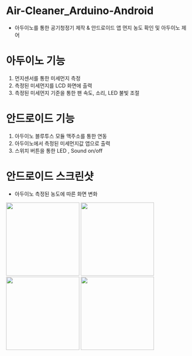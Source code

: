 # Air-Cleaner_Arduino-Android

- 아두이노를 통한 공기청정기 제작 &amp; 안드로이드 앱 먼지 농도 확인 및 아두이노 제어

# 아두이노 기능
1. 먼지센서를 통한 미세먼지 측정
2. 측정된 미세먼지를 LCD 화면에 출력
3. 측정된 미세먼지 기준을 통한 팬 속도, 소리, LED 불빛 조절

# 안드로이드 기능
1. 아두이노 블루투스 모듈 맥주소를 통한 연동
2. 아두이노에서 측정된 미세먼지값 앱으로 출력
3. 스위치 버튼을 통한 LED , Sound on/off 

# 안드로이드 스크린샷
- 아두이노 측정된 농도에 따른 화면 변화
<div>
<img width="200" src="https://user-images.githubusercontent.com/41371709/49079662-912c3b00-f284-11e8-8227-30a851afa906.jpg">
<img width="200" src="https://user-images.githubusercontent.com/41371709/49079665-92f5fe80-f284-11e8-8f15-bf8fd093089f.jpg">
<img width="200" src="https://user-images.githubusercontent.com/41371709/49079675-94bfc200-f284-11e8-9810-3f5b07357fa8.jpg">
<img width="200" src="https://user-images.githubusercontent.com/41371709/49079680-96898580-f284-11e8-9a72-5a89dcc6b942.jpg">
</div>


